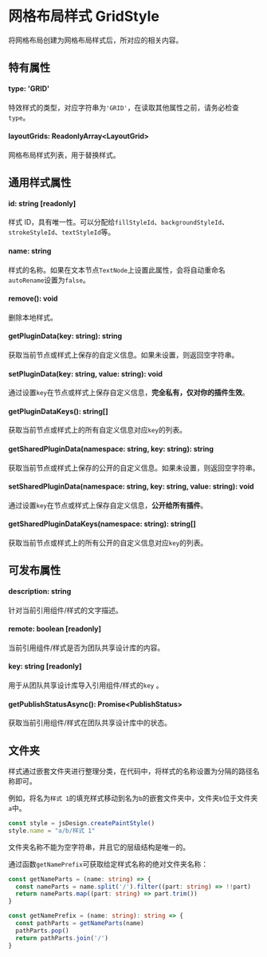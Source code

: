 # 网格布局样式 GridStyle

将网格布局创建为网格布局样式后，所对应的相关内容。



## 特有属性

#### type: 'GRID'

特效样式的类型，对应字符串为`'GRID'`，在读取其他属性之前，请务必检查`type`。



#### layoutGrids: ReadonlyArray\<LayoutGrid\>

网格布局样式列表，用于替换样式。



## 通用样式属性

#### id: string [readonly]

样式 ID，具有唯一性。可以分配给`fillStyleId`、`backgroundStyleId`、`strokeStyleId`、`textStyleId`等。



#### name: string

样式的名称。如果在文本节点`TextNode`上设置此属性，会将自动重命名`autoRename`设置为`false`。



#### remove(): void

删除本地样式。



#### getPluginData(key: string): string

获取当前节点或样式上保存的自定义信息。如果未设置，则返回空字符串。



#### setPluginData(key: string, value: string): void

通过设置`key`在节点或样式上保存自定义信息，**完全私有，仅对你的插件生效**。



#### getPluginDataKeys(): string[]

获取当前节点或样式上的所有自定义信息对应`key`的列表。



#### getSharedPluginData(namespace: string, key: string): string

获取当前节点或样式上保存的公开的自定义信息。如果未设置，则返回空字符串。



#### setSharedPluginData(namespace: string, key: string, value: string): void

通过设置`key`在节点或样式上保存自定义信息，**公开给所有插件**。



#### getSharedPluginDataKeys(namespace: string): string[]

获取当前节点或样式上的所有公开的自定义信息对应`key`的列表。



## 可发布属性

#### description: string

针对当前引用组件/样式的文字描述。



#### remote: boolean [readonly]

当前引用组件/样式是否为团队共享设计库的内容。



#### key: string [readonly]

用于从团队共享设计库导入引用组件/样式的`key` 。



#### getPublishStatusAsync(): Promise\<PublishStatus\>

获取当前引用组件/样式在团队共享设计库中的状态。




## 文件夹

样式通过嵌套文件夹进行整理分类，在代码中，将样式的名称设置为分隔的路径名称即可。

例如，将名为`样式 1`的填充样式移动到名为`b`的嵌套文件夹中，文件夹`b`位于文件夹`a`中。

```TypeScript
const style = jsDesign.createPaintStyle() 
style.name = "a/b/样式 1"
```

文件夹名称不能为空字符串，并且它的层级结构是唯一的。

通过函数`getNamePrefix`可获取给定样式名称的绝对文件夹名称：

```TypeScript
const getNameParts = (name: string) => {
  const nameParts = name.split('/').filter((part: string) => !!part)
  return nameParts.map((part: string) => part.trim())
}

const getNamePrefix = (name: string): string => {
  const pathParts = getNameParts(name)
  pathParts.pop()
  return pathParts.join('/')
}
```